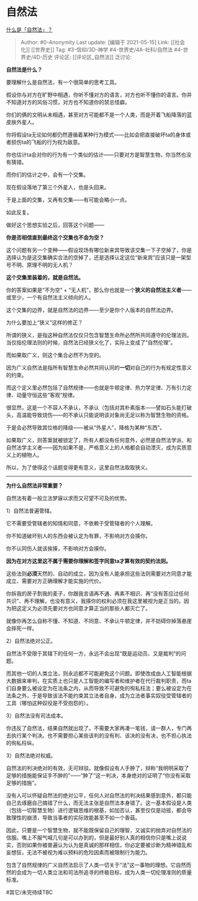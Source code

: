 # 自然法
[什么是「自然法」？](https://www.zhihu.com/question/304501224/answer/1780036431)

> Author: #0-Anonymity
> Last update: [编辑于 2021-05-15]
> Link: [[社会化]] [[世界史]]
> Tag: #3-信仰/3D-神学 #4-世界史/4A-社科/自然法 #4-世界史/4D-历史
> 评论区: [[评论区_自然法]]
> 泛讨论:

**自然法是什么？**

要理解什么是自然法，有一个很简单的思考工具。

假设你与对方在旷野中相遇，你听不懂对方的语言，对方也听不懂你的语言。你并不知道对方的风俗习惯，对方也不知道你的禁忌怪癖。

你们的俩的文明从未相遇，甚至对方可能都不是一个人类，而是开着飞船降落的蓝皮肤外星人。

你将假设ta无论如何都仍然遵循着某种行为模式——比如会把直接破坏ta的身体或者损伤ta的飞船的行为视为敌意。

你也估计ta会对你的行为有一个类似的估计——只要对方是智慧生物，你当然也没有猜错。

而你们的估计之中，会有一个交集。

现在假设落地了第三个外星人，也是头回来。

于是上面的交集，又再有交集——有可能会略小一点。

如此反复。

做好这个思想实验之后，回答这个问题——

**你是否相信直到最终这个交集也不会为空？**

这个问题有另一个变种——假设现场有哪位新来宾导致该交集一下子空掉了，你是选择认为是这交集确实合法的空掉了，还是选择认定这位“新来宾”应该只是一架型号不明、原理不明的无人机？

**这个交集里装着的，就是自然法。**

你的答案如果是“不为空” + “无人机”，那么你也就是一个**狭义的自然法主义者**——或至少，一个有自然法主义倾向的人。

这个交集的边界，就是自然法的边界——至少是你个人版本的自然法边界。

为什么要加上“狭义”这样的修正？

所谓的狭义，是指这种自然法仅仅只包含智慧生命所必然所共同遵守的伦理法则。当仅指伦理法则的时候，自然法已经狭义化了，实际上变成了“自然伦理”。

而如果取广义，则这个集合必然不为空的。

因为广义自然法是指所有智慧生命必然共同认同的**一切**对自己的行为有规定性意义的约束。

而这个定义里必然包括了自然规律——也就是牛顿定律、热力学定律、万有引力定律、动量守恒这些“客观”规律。

很显然，这是一个不容人不承认，不承认（包括对其朴素版本——譬如石头能打破头，高温能导致烧伤——的不承认只能说明该对象尚无足以称为智慧生物的资格。

于是会必然导致其位格的降级——被从“外星人”，降格为某种“东西”。

如果取广义，则答案就被锁定了，所有人都没有任何意外，必然是自然法学派、和自然法学主义者——因为如果不是，严格意义上的人格都会自动湮灭，成为实质意义上的植物人。

所以，为了使得这个话题变得更有意义，这里自然法取取狭义。

---

**为什么自然法非常重要？**

自然法有着一般立法梦寐以求而又可望不可及的优势。

1）自然法普遍管辖。

它不需要受管辖者的知情和同意，不依赖于受管辖者的个人理解。

你不知道破坏别人的东西会被认定为有罪，不影响对方会揍你。

你不认同伤人就该挨揍，不影响对方会揍你。

**因为在对方这里这不属于需要你理解和签字同意ta才算有效的契约法则。**

这些法则**必须**天然的、自动的成立，因为没有人能承担这些法则需要对方同意才能成立、需要对方正确理解才能实施的代价。

你拆我的房子割我的麦子，你跟我言语再不通、再素不相识、再“没有答应过任何共识”、再不理解，也没有意义，我揍你的权利必须在我这里被视为是正当的。因为把这定义为必须先要对方也同意才算正当的那些人都灭亡了。

就像你再怎么自称不懂、不知道、不同意、不承认牛顿定律，并不妨碍你掉落悬崖会摔死一样。

2）自然法绝对公正。

自然法不受限于其辖下的任何一方，永远不会出现“既是运动员、又是裁判“的问题。

而其他一切的人类立法，则永远都不可能避免这个问题。即使改成由人工智能根据大数据来审判，在实质上也只是人工智能的编写者和维护者在代行裁判职责，而ta们自身要么被设定为在法条之内，从而导致不可避免的徇私枉法；要么被设定为在法条之外，于是导致该法不能约束其立法者自身，成为立法者事实奴役受管辖者的工具（哪怕这种奴役是不受抱怨的）。

3）自然法没有司法成本。

你违反了自然法，结果自然就出现了。不需要大家再凑一笔钱，请一群人，专门再去执行某个判决。也不需要担心某些该判的没有判、该决的没有决，也不担心执法的徇私枉纵。

3）自然法绝对权威。

自然法的判决绝对的有效，无可辩驳。就像假设有人手肿了，辩称“我明明采取了足够的措施能保证手不肿的”——“肿了”这一判决，本身绝对的证明了“你没有采取足够的措施”。

没有人可以怀疑自然法的绝对公平，任何人对自然法的判决结果感到意外，都只能自己去琢磨自己搞错了什么，而无法主张是自然法本身错了。这一基本假设是人类（包括一切智慧生物）进行逻辑思维的根基，如加否认，甚至仅仅是动摇，都会导致理性的崩溃，导致当事者的实际效能甚至不如一个香菇。

因此，只要是一个智慧生物，就不能既保留自己的理智，又诚实的抛弃对自然法的信服。嘴上不服气喊几句是可以办到的，但是最好别人真的相信你只是嘴上说说实，否则如果你被普遍认为认为是真诚的那样相信，你必定要被诊断为精神错乱和妄想狂，无法不被视为难以预料的危险因素而被限制行为能力。

包含了自然规律的广义自然法启示了人类一切关于“法”这一事物的理想。它自然而然的会成为一切人类立法和司法所追寻的终极目标，成为人类一切伦理准则的质量标准。

#其它/未完待续TBC
